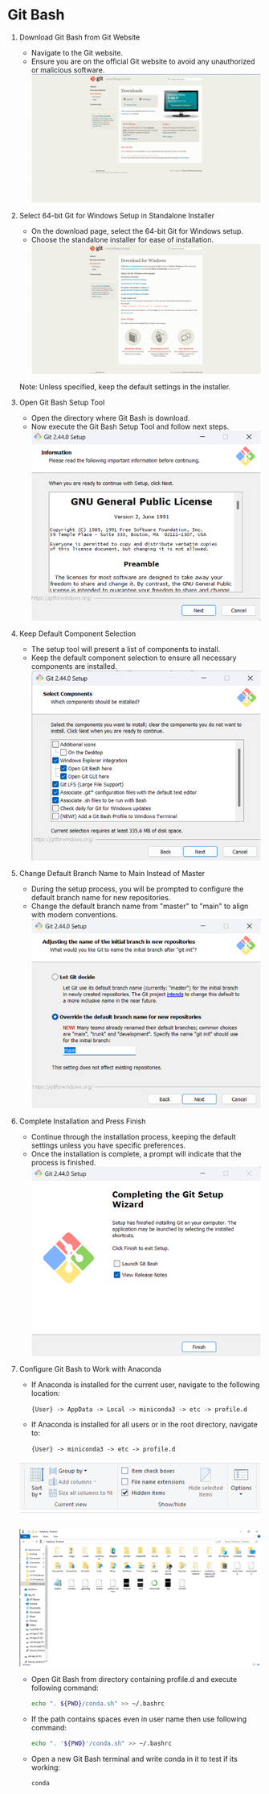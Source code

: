 # Git Bash

1. Download Git Bash from Git Website
    - Navigate to the Git website.
    - Ensure you are on the official Git website to avoid any unauthorized or malicious software.
![Git Bash Download](../assets/img/install/bash/git_bash_download.png)

2. Select 64-bit Git for Windows Setup in Standalone Installer
    - On the download page, select the 64-bit Git for Windows setup.
    - Choose the standalone installer for ease of installation.
![Git Bash Version Selection](../assets/img/install/bash/git_bash_version_selection.png)

    Note: Unless specified, keep the default settings in the installer.

3. Open Git Bash Setup Tool
    - Open the directory where Git Bash is download.
    - Now execute the Git Bash Setup Tool and follow next steps.
![Git Bash License](../assets/img/install/bash/git_bash_license.png)

4. Keep Default Component Selection
    - The setup tool will present a list of components to install.
    - Keep the default component selection to ensure all necessary components are installed.
![Git Bash Component Selection](../assets/img/install/bash/git_bash_component_selection.png)

5. Change Default Branch Name to Main Instead of Master
    - During the setup process, you will be prompted to configure the default branch name for new repositories.
    - Change the default branch name from "master" to "main" to align with modern conventions.
![Git Bash Default Branch](../assets/img/install/bash/git_bash_default_branch.png)

6. Complete Installation and Press Finish
    - Continue through the installation process, keeping the default settings unless you have specific preferences.
    - Once the installation is complete, a prompt will indicate that the process is finished.
![Git Bash Setup Complete](../assets/img/install/bash/git_bash_setup_complete.png)

7. Configure Git Bash to Work with Anaconda
    - If Anaconda is installed for the current user, navigate to the following location:
    
        ```{User} -> AppData -> Local -> miniconda3 -> etc -> profile.d```
    
    - If Anaconda is installed for all users or in the root directory, navigate to:
        
        ```{User} -> miniconda3 -> etc -> profile.d```

    ![Git Bash Toggle](../assets/img/install/bash/git_bash_toggle.png)

    ![Git Bash Root Directory](../assets/img/install/bash/git_bash_root_dir.png)

    - Open Git Bash from directory containing profile.d and execute following command:

        ```sh
        echo ". ${PWD}/conda.sh" >> ~/.bashrc
        ```

    - If the path contains spaces even in user name then use following command:

        ```sh
        echo ". '${PWD}'/conda.sh" >> ~/.bashrc
        ```

    - Open a new Git Bash terminal and write conda in it to test if its working:

        ```sh
        conda 
        ```

